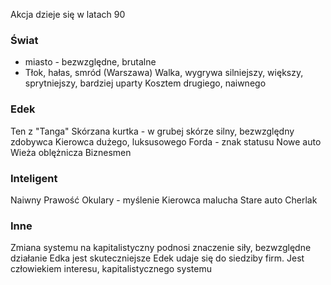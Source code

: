 Akcja dzieje się w latach 90
### Świat
- miasto - bezwzględne, brutalne
- Tłok, hałas, smród
(Warszawa)
Walka, wygrywa silniejszy, większy, sprytniejszy, bardziej uparty
Kosztem drugiego, naiwnego
### Edek
Ten z "Tanga"
Skórzana kurtka - w grubej skórze
silny, bezwzględny zdobywca
Kierowca dużego, luksusowego Forda - znak statusu
Nowe auto
Wieża oblężnicza
Biznesmen
### Inteligent
Naiwny
Prawość
Okulary - myślenie
Kierowca malucha
Stare auto
Cherlak

### Inne
Zmiana systemu na kapitalistyczny podnosi znaczenie siły, bezwzględne działanie Edka jest skuteczniejsze
Edek udaje się do siedziby firm. Jest człowiekiem interesu, kapitalistycznego systemu